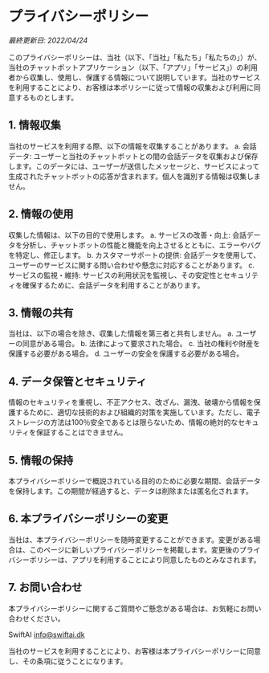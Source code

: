 # プライバシーポリシー
_最終更新日: 2022/04/24_

このプライバシーポリシーは、当社（以下、「当社」「私たち」「私たちの」）が、当社のチャットボットアプリケーション（以下、「アプリ」「サービス」）の利用者から収集し、使用し、保護する情報について説明しています。当社のサービスを利用することにより、お客様は本ポリシーに従って情報の収集および利用に同意するものとします。

## 1. 情報収集
当社のサービスを利用する際、以下の情報を収集することがあります。
a. 会話データ: ユーザーと当社のチャットボットとの間の会話データを収集および保存します。このデータには、ユーザーが送信したメッセージと、サービスによって生成されたチャットボットの応答が含まれます。個人を識別する情報は収集しません。

## 2. 情報の使用
収集した情報は、以下の目的で使用します。
a. サービスの改善・向上: 会話データを分析し、チャットボットの性能と機能を向上させるとともに、エラーやバグを特定し、修正します。
b. カスタマーサポートの提供: 会話データを使用して、ユーザーのサービスに関する問い合わせや懸念に対応することがあります。
c. サービスの監視・維持: サービスの利用状況を監視し、その安定性とセキュリティを確保するために、会話データを利用することがあります。

## 3. 情報の共有
当社は、以下の場合を除き、収集した情報を第三者と共有しません。
a. ユーザーの同意がある場合。
b. 法律によって要求された場合。
c. 当社の権利や財産を保護する必要がある場合。
d. ユーザーの安全を保護する必要がある場合。

## 4. データ保管とセキュリティ
情報のセキュリティを重視し、不正アクセス、改ざん、漏洩、破壊から情報を保護するために、適切な技術的および組織的対策を実施しています。ただし、電子ストレージの方法は100％安全であるとは限らないため、情報の絶対的なセキュリティを保証することはできません。

## 5. 情報の保持
本プライバシーポリシーで概説されている目的のために必要な期間、会話データを保持します。この期間が経過すると、データは削除または匿名化されます。

## 6. 本プライバシーポリシーの変更
当社は、本プライバシーポリシーを随時変更することができます。変更がある場合は、このページに新しいプライバシーポリシーを掲載します。変更後のプライバシーポリシーは、アプリを利用することにより同意したものとみなされます。

## 7. お問い合わせ
本プライバシーポリシーに関するご質問やご懸念がある場合は、お気軽にお問い合わせください。

SwiftAI
info@swiftai.dk

当社のサービスを利用することにより、お客様は本プライバシーポリシーに同意し、その条項に従うことになります。

